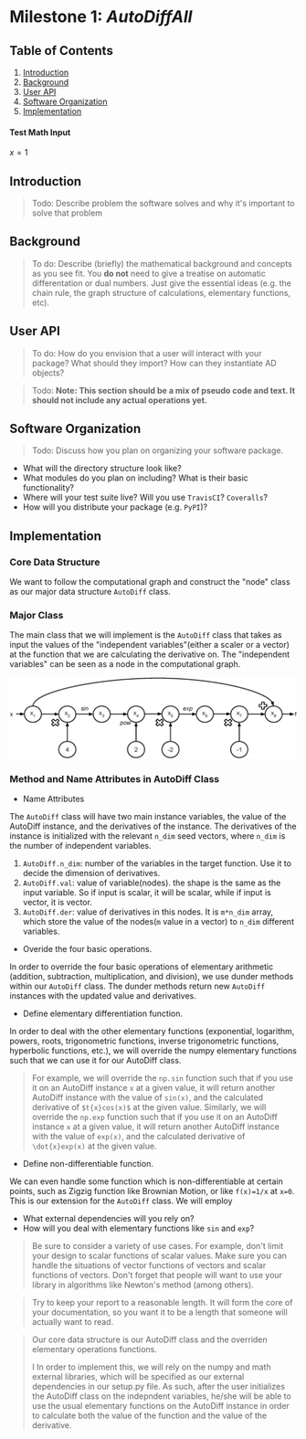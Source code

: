 # Milestone 1: *AutoDiffAll*

## Table of Contents
1. [Introduction](#introduction)
2. [Background](#background)
3. [User API](#API)
4. [Software Organization](#SoftwareOrganization)
5. [Implementation](#implementation)


#### Test Math Input

$x=1$


## Introduction <a name="introduction"></a>
>Todo: Describe problem the software solves and why it's important to solve that problem

## Background <a name="background"></a>
>To do: Describe (briefly) the mathematical background and concepts as you see fit.  You **do not** need to
give a treatise on automatic differentation or dual numbers.  Just give the essential ideas (e.g.
the chain rule, the graph structure of calculations, elementary functions, etc).

## User API <a name="API"></a>
>To do: How do you envision that a user will interact with your package?  What should they import?  How can
they instantiate AD objects?

>Todo: **Note: This section should be a mix of pseudo code and text.  It should not include any actual
operations yet.**

## Software Organization <a name="SoftwareOrganization"></a>
>Todo: Discuss how you plan on organizing your software package.
* What will the directory structure look like?  
* What modules do you plan on including?  What is their basic functionality?
* Where will your test suite live?  Will you use `TravisCI`? `Coveralls`?
* How will you distribute your package (e.g. `PyPI`)?


## Implementation <a name="implementation"></a>
### Core Data Structure
We want to follow the computational graph and construct the "node" class as our major data structure `AutoDiff` class.

### Major Class
The main class that we will implement is the `AutoDiff` class that takes as input the values of the "independent variables"(either a scaler or a vector) at the function that we are calculating the derivative on. The "independent variables" can be seen as a node in the computational graph. 

![comp-graph](figs/Computational-Graph.png)

### Method and Name Attributes in AutoDiff Class
* Name Attributes

The `AutoDiff` class will have two main instance variables, the value of the AutoDiff instance, and the derivatives of the instance. The derivatives of the instance is initialized with the relevant `n_dim` seed vectors, where `n_dim` is the number of independent variables.

1. `AutoDiff.n_dim`: number of the variables in the target function. Use it to decide the dimension of derivatives.
2. `AutoDiff.val`: value of variable(nodes). the shape is the same as the input variable. So if input is scalar, it will be scalar, while if input is vector, it is vector.
3. `AutoDiff.der`: value of derivatives in this nodes. It is `m*n_dim` array, which store the value of the nodes(`m` value in a vector) to `n_dim` different variables.

* Overide the four basic operations. 

In order to override the four basic operations of elementary arithmetic (addition, subtraction, multiplication, and division), we use dunder methods within our `AutoDiff` class. The dunder methods return new `AutoDiff` instances with the updated value and derivatives.

* Define elementary differentiation function. 

In order to deal with the other elementary functions (exponential, logarithm, powers, roots, trigonometric functions, inverse trigonometric functions, hyperbolic functions, etc.), we will override the numpy elementary functions such that we can use it for our AutoDiff class. 
>For example, we will override the `np.sin` function such that if you use it on an AutoDiff instance `x` at a given value, it will return another AutoDiff instance with the value of `sin(x)`, and the calculated derivative of `$t{x}cos(x)$` at the given value. Similarly, we will override the `np.exp` function such that if you use it on an AutoDiff instance `x` at a given value, it will return another AutoDiff instance with the value of `exp(x)`, and the calculated derivative of `\dot{x}exp(x)` at the given value.

* Define non-differentiable function.

We can even handle some function which is non-differentiable at certain points, such as Zigzig function like Brownian Motion, or like `f(x)=1/x` at `x=0`. This is our extension for the `AutoDiff` class. We will employ



* What external dependencies will you rely on?
* How will you deal with elementary functions like `sin` and `exp`?

> Be sure to consider a variety of use cases.  For example, don't limit your design to scalar
> functions of scalar values.  Make sure you can handle the situations of vector functions of vectors and
scalar functions of vectors.  Don't forget that people will want to use your library in algorithms
like Newton's method (among others).

>Try to keep your report to a reasonable length.  It will form the core of your documentation, so you
want it to be a length that someone will actually want to read.

> Our core data structure is our AutoDiff class and the overriden elementary operations functions.
> 
> I
> In order to implement this, we will rely on the numpy and math external libraries, which will be specified as our external dependencies in our setup.py file.
> As such, after the user initializes the AutoDiff class on the indepndent variables, he/she will be able to use the usual elementary functions on the AutoDiff instance in order to calculate both the value of the function and the value of the derivative.
